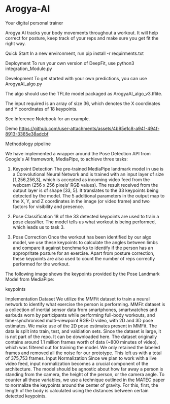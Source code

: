 # Arogya-AI
Your digital personal trainer

Arogya AI tracks your body movements throughout a workout. It will help correct for posture, keep track of your reps and make sure you get fit the right way.

Quick Start
In a new environment, run pip install -r requirments.txt

Deployment
To run your own version of DeepFit, use python3 integration_Module.py

Development
To get started with your own predictions, you can use ArogyaAI_algo.py

The algo should use the TFLite model packaged as ArogyaAI_algo_v3.tflite.

The input required is an array of size 36, which denotes the X coordinates and Y coordinates of 18 keypoints.

See Inference Notebook for an example.

Demo
https://github.com/user-attachments/assets/4b95e1c8-a941-494f-8913-3385e38adcbf


Methodology
pipeline

We have implemented a wrapper around the Pose Detection API from Google's AI framework, MediaPipe, to achieve three tasks:

1. Keypoint Detection
The pre-trained MediaPipe landmark model in use is a Convolutional Neural Network and is trained with an input layer of size [1,256,256,3], which is accepted as incoming video feed from the webcam (256 x 256 pixels’ RGB values). The result received from the output layer is of shape [33, 5]. It translates to the 33 keypoints being detected by the model. The 5 additional parameters in the output map to the X, Y, and Z coordinates in the image (or video frame) and two factors for visibility and presence.

2. Pose Classification
18 of the 33 detected keypoints are used to train a pose classifier. The model tells us what workout is being performed, which leads us to task 3.

3. Pose Correction
Once the workout has been identified by our algo model, we use these keypoints to calculate the angles between limbs and compare it against benchmarks to identify if the person has an appropritate posture for an exercise. Apart from posture correction, these keypoints are also used to count the number of reps correctly performed for the workout.

The following image shows the keypoints provided by the Pose Landmark Model from MediaPipe:

keypoints

Implementation
Dataset
We utilize the MMFit dataset to train a neural network to identify what exercise the person is performing.
MMFit dataset is a collection of inertial sensor data from smartphones, smartwatches and earbuds worn by participants while performing full-body workouts, and time-synchronised multi-viewpoint RGB-D video, with 2D and 3D pose estimates.
We make use of the 2D pose estimates present in MMFit.
The data is split into train, test, and valdiation sets.
Since the dataset is large, it is not part of the repo. It can be downloaded here.
The dataset originally contains around 1.1 million frames worth of data (~800 minutes of video), which was filtered out for training the model. We only retained the labeled frames and removed all the noise for our prototype. This left us with a total of 375,753 frames.
Input Normalization
Since we plan to work with a live video feed, input normalization becomes a crucial component of the architecture. The model should be agnostic about how far away a person is standing from the camera, the height of the person, or the camera angle. To counter all these variables, we use a technique outlined in the MATEC paper to normalize the keypoints around the center of gravity. For this, first, the length of the body is calculated using the distances between certain detected keypoints.
